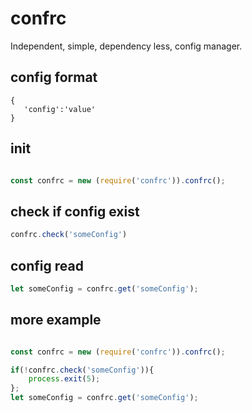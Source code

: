 
# confrc
Independent, simple, dependency less, config manager.


## config format 
```
{
   'config':'value'
}

```

## init
```javascript

const confrc = new (require('confrc')).confrc();
```

## check if config exist
```javascript
confrc.check('someConfig')
```

## config read
```javascript
let someConfig = confrc.get('someConfig');

```



## more example
```javascript

const confrc = new (require('confrc')).confrc();

if(!confrc.check('someConfig')){
    process.exit(5); 
};
let someConfig = confrc.get('someConfig');

```


